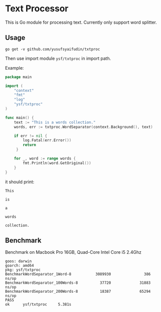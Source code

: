 # Text Processor

This is Go module for processing text. Currently only support word splitter.

## Usage

```
go get -v github.com/yusufsyaifudin/txtproc
```

Then use import module `ysf/txtproc` in import path.

Example:

```go
package main

import (
    "context"
    "fmt"
    "log"
    "ysf/txtproc"
)

func main() {
    text := "This is a words collection."
    words, err := txtproc.WordSeparator(context.Background(), text)

    if err != nil {
        log.Fatal(err.Error())
        return
     }

    for _, word := range words {
        fmt.Println(word.GetOriginal())
    }
}
```

it should print:

```
This

is

a

words

collection.
```

## Benchmark

Benchmark on Macbook Pro 16GB, Quad-Core Intel Core i5 2.4Ghz

```
goos: darwin
goarch: amd64
pkg: ysf/txtproc
BenchmarkWordSeparator_1Word-8           3089930               386 ns/op
BenchmarkWordSeparator_100Words-8          37720             31883 ns/op
BenchmarkWordSeparator_200Words-8          18387             65294 ns/op
PASS
ok      ysf/txtproc     5.381s
```
